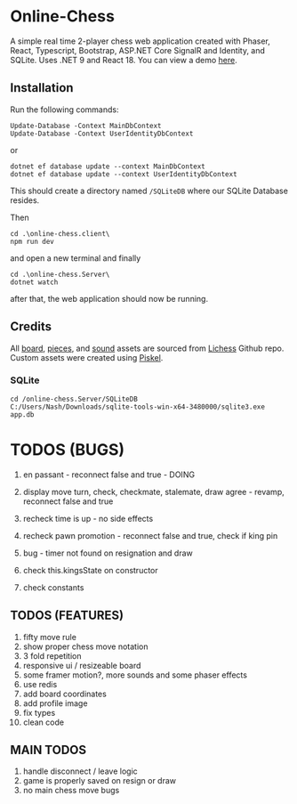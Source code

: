 # Online-Chess
A simple real time 2-player chess web application created with Phaser, React, Typescript, Bootstrap, ASP.NET Core SignalR and Identity, and SQLite. Uses .NET 9 and React 18.
You can view a demo [here](https://github.com/nashie1004/online-chess).

## Installation

Run the following commands:
```
Update-Database -Context MainDbContext
Update-Database -Context UserIdentityDbContext
```
or
```
dotnet ef database update --context MainDbContext
dotnet ef database update --context UserIdentityDbContext
```
This should create a directory named `/SQLiteDB` where our SQLite Database resides.

Then
```
cd .\online-chess.client\
npm run dev
```
and open a new terminal and finally
```
cd .\online-chess.Server\
dotnet watch
```
after that, the web application should now be running.

## Credits
All [board](https://github.com/lichess-org/lila/blob/master/public/images/board/), [pieces](https://github.com/lichess-org/lila/blob/master/public/piece/), and [sound](https://github.com/lichess-org/lila/blob/master/public/sound/) assets are sourced from [Lichess](https://github.com/lichess-org/lila) Github repo. Custom assets were created using [Piskel](https://www.piskelapp.com/).


### SQLite
```
cd /online-chess.Server/SQLiteDB
C:/Users/Nash/Downloads/sqlite-tools-win-x64-3480000/sqlite3.exe app.db
```

# TODOS (BUGS)
1. en passant - reconnect false and true - DOING
2. display move turn, check, checkmate, stalemate, draw agree - revamp, reconnect false and true
3. recheck time is up - no side effects
4. recheck pawn promotion - reconnect false and true, check if king pin
5. bug - timer not found on resignation and draw

7. check this.kingsState on constructor
8. check constants

## TODOS (FEATURES)
1. fifty move rule
2. show proper chess move notation
3. 3 fold repetition
4. responsive ui / resizeable board
5. some framer motion?, more sounds and some phaser effects
6. use redis
7. add board coordinates
8. add profile image
9. fix types
10. clean code

## MAIN TODOS
1. handle disconnect / leave logic
2. game is properly saved on resign or draw
3. no main chess move bugs
